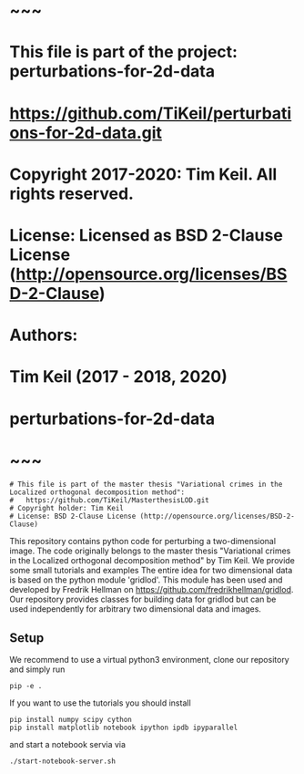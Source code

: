 # ~~~
# This file is part of the project: perturbations-for-2d-data
#   https://github.com/TiKeil/perturbations-for-2d-data.git
# Copyright 2017-2020: Tim Keil. All rights reserved.
# License: Licensed as BSD 2-Clause License (http://opensource.org/licenses/BSD-2-Clause)
# Authors:
#   Tim Keil (2017 - 2018, 2020)
#
# perturbations-for-2d-data
# ~~~

```
# This file is part of the master thesis "Variational crimes in the Localized orthogonal decomposition method":
#   https://github.com/TiKeil/MasterthesisLOD.git
# Copyright holder: Tim Keil 
# License: BSD 2-Clause License (http://opensource.org/licenses/BSD-2-Clause)
```

This repository contains python code for perturbing a two-dimensional image. The code originally belongs to the master thesis "Variational crimes in the Localized orthogonal decomposition method" by Tim Keil. 
We provide some small tutorials and examples 
The entire idea for two dimensional data is based on the python module 'gridlod'. This module has been used and developed by Fredrik Hellman on https://github.com/fredrikhellman/gridlod. Our repository provides classes for building data for gridlod but can be used independently for arbitrary two dimensional data and images. 

## Setup

We recommend to use a virtual python3 environment, clone our repository and simply run

```
pip -e . 
```

If you want to use the tutorials you should install 

```
pip install numpy scipy cython 
pip install matplotlib notebook ipython ipdb ipyparallel
```

and start a notebook servia via

```
./start-notebook-server.sh
```
